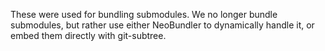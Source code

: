 These were used for bundling submodules.  We no longer bundle submodules, but
rather use either NeoBundler to dynamically handle it, or embed them directly
with git-subtree.
